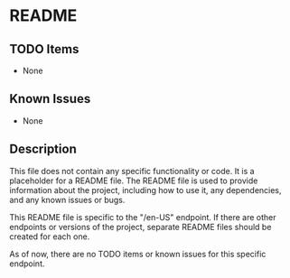 # README

## TODO Items
- None

## Known Issues
- None

## Description
This file does not contain any specific functionality or code. It is a placeholder for a README file. The README file is used to provide information about the project, including how to use it, any dependencies, and any known issues or bugs. 

This README file is specific to the &quot;/en-US&quot; endpoint. If there are other endpoints or versions of the project, separate README files should be created for each one. 

As of now, there are no TODO items or known issues for this specific endpoint.